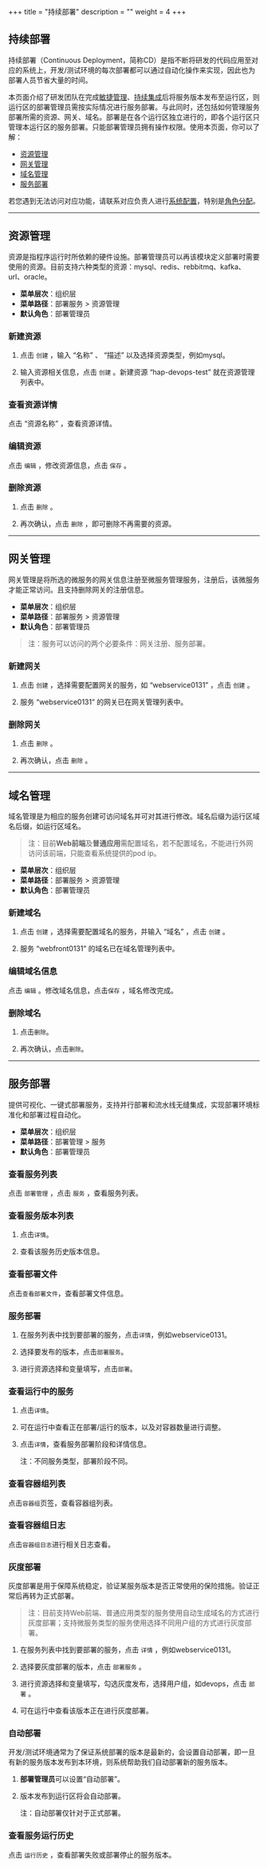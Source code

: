 +++
title = "持续部署"
description = ""
weight = 4
+++

## 持续部署

持续部署（Continuous Deployment，简称CD）是指不断将研发的代码应用至对应的系统上，开发/测试环境的每次部署都可以通过自动化操作来实现，因此也为部署人员节省大量的时间。
  
本页面介绍了研发团队在完成[敏捷管理](../scrum)、[持续集成](../continuous-integration)后将服务版本发布至运行区，则运行区的部署管理员需按实际情况进行服务部署。与此同时，还包括如何管理服务部署所需的资源、网关、域名。部署是在各个运行区独立进行的，即各个运行区只管理本运行区的服务部署。只能部署管理员拥有操作权限。使用本页面，你可以了解：

   - [资源管理](#资源管理)
   - [网关管理](#网关管理)
   - [域名管理](#域名管理)
   - [服务部署](#服务部署)

若您遇到无法访问对应功能，请联系对应负责人进行[系统配置](../system-configuration)，特别是[角色分配](../system-configuration#3)。

---
## 资源管理
  
资源是指程序运行时所依赖的硬件设施。部署管理员可以再该模块定义部署时需要使用的资源。目前支持六种类型的资源：mysql、redis、rebbitmq、kafka、url、oracle。
 
  - **菜单层次**：组织层
  - **菜单路径**：部署服务 > 资源管理
  - **默认角色**：部署管理员

### 新建资源

 1. 点击 `创建`  ，输入 “名称” 、 “描述” 以及选择资源类型，例如mysql。

 1. 输入资源相关信息，点击 `创建` 。新建资源 “hap-devops-test” 就在资源管理列表中。

### 查看资源详情

  点击 “资源名称” ，查看资源详情。

### 编辑资源

  点击 `编辑` ，修改资源信息，点击 `保存` 。

### 删除资源

 1. 点击 `删除` 。

 1. 再次确认，点击 `删除` ，即可删除不再需要的资源。

---
## 网关管理
  
  网关管理是将所选的微服务的网关信息注册至微服务管理服务，注册后，该微服务才能正常访问。且支持删除网关的注册信息。
    
  - **菜单层次**：组织层
  - **菜单路径**：部署服务 > 资源管理
  - **默认角色**：部署管理员

  >注：服务可以访问的两个必要条件：网关注册、服务部署。

### 新建网关

 1. 点击 `创建` ，选择需要配置网关的服务，如 “webservice0131” ，点击 `创建` 。

 1. 服务 “webservice0131” 的网关已在网关管理列表中。

### 删除网关

 1. 点击 `删除` 。

 1. 再次确认，点击 `删除` 。

---
## 域名管理
  
  域名管理是为相应的服务创建可访问域名并可对其进行修改。域名后缀为运行区域名后缀，如运行区域名。

  >注：目前**Web前端**及**普通应用**需配置域名，若不配置域名，不能进行外网访问该前端，只能查看系统提供的pod ip。
  
  - **菜单层次**：组织层
  - **菜单路径**：部署服务 > 资源管理
  - **默认角色**：部署管理员

### 新建域名

 1. 点击 `创建` ，选择需要配置域名的服务，并输入 “域名” ，点击 `创建` 。

 1. 服务 “webfront0131” 的域名已在域名管理列表中。

### 编辑域名信息

  点击 `编辑` 。修改域名信息，点击`保存` ，域名修改完成。


### 删除域名

 1. 点击`删除`。

 1. 再次确认，点击`删除`。

---
## 服务部署
  
  提供可视化、一键式部署服务，支持并行部署和流水线无缝集成，实现部署环境标准化和部署过程自动化。
  
  - **菜单层次**：组织层
  - **菜单路径**：部署管理 > 服务
  - **默认角色**：部署管理员

### 查看服务列表

  点击 `部署管理`  ，点击 `服务` ，查看服务列表。

### 查看服务版本列表

 1. 点击`详情`。

 1. 查看该服务历史版本信息。

### 查看部署文件

  点击`查看部署文件`，查看部署文件信息。

### 服务部署

 1. 在服务列表中找到要部署的服务，点击`详情`，例如webservice0131。

 1. 选择要发布的版本，点击`部署服务`。

 1. 进行资源选择和变量填写，点击`部署`。

### 查看运行中的服务

 1. 点击`详情`。

 1. 可在运行中查看正在部署/运行的版本，以及对容器数量进行调整。

 1. 点击`详情`，查看服务部署阶段和详情信息。

    注：不同服务类型，部署阶段不同。

### 查看容器组列表

  点击`容器组`页签，查看容器组列表。

### 查看容器组日志

  点击`容器组日志`进行相关日志查看。

### 灰度部署

  灰度部署是用于保障系统稳定，验证某服务版本是否正常使用的保险措施。验证正常后再转为正式部署。

  >注：目前支持Web前端、普通应用类型的服务使用自动生成域名的方式进行灰度部署；支持微服务类型的服务使用选择不同用户组的方式进行灰度部署。

  1. 在服务列表中找到要部署的服务，点击 `详情` ，例如webservice0131。

  1. 选择要灰度部署的版本，点击 `部署服务` 。

  1. 进行资源选择和变量填写，勾选灰度发布，选择用户组，如devops，点击 `部署` 。

  1. 可在运行中查看该版本正在进行灰度部署。

### 自动部署

  开发/测试环境通常为了保证系统部署的版本是最新的，会设置自动部署，即一旦有新的服务版本发布到本环境，则系统帮助我们自动部署新的服务版本。

 1. **部署管理员**可以设置“自动部署”。

 1. 版本发布到运行区将会自动部署。

    注：自动部署仅针对于正式部署。

### 查看服务运行历史

  点击 `运行历史` ，查看部署失败或部署停止的服务版本。